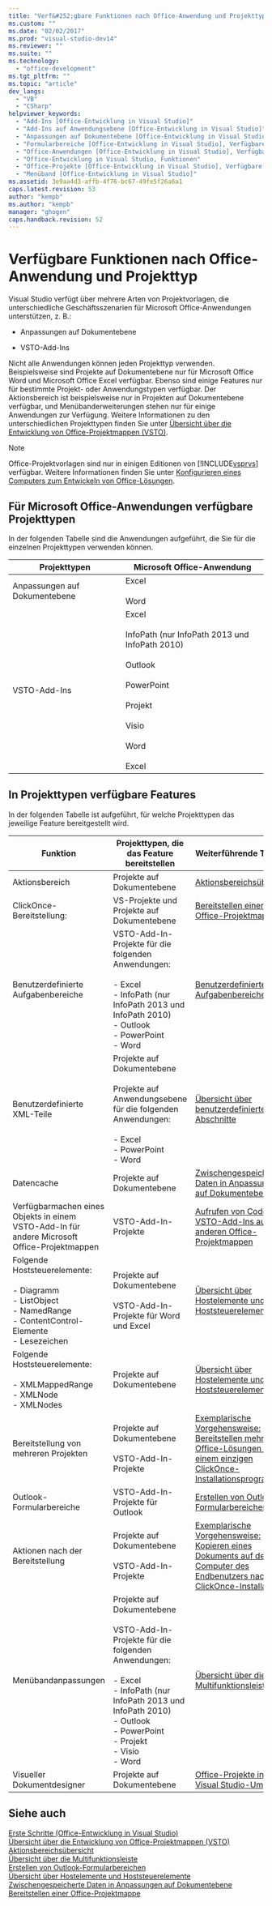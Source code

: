 ```yaml
---
title: "Verf&#252;gbare Funktionen nach Office-Anwendung und Projekttyp | Microsoft Docs"
ms.custom: ""
ms.date: "02/02/2017"
ms.prod: "visual-studio-dev14"
ms.reviewer: ""
ms.suite: ""
ms.technology: 
  - "office-development"
ms.tgt_pltfrm: ""
ms.topic: "article"
dev_langs: 
  - "VB"
  - "CSharp"
helpviewer_keywords: 
  - "Add-Ins [Office-Entwicklung in Visual Studio]"
  - "Add-Ins auf Anwendungsebene [Office-Entwicklung in Visual Studio]"
  - "Anpassungen auf Dokumentebene [Office-Entwicklung in Visual Studio]"
  - "Formularbereiche [Office-Entwicklung in Visual Studio], Verfügbare Features"
  - "Office-Anwendungen [Office-Entwicklung in Visual Studio], Verfügbare Features"
  - "Office-Entwicklung in Visual Studio, Funktionen"
  - "Office-Projekte [Office-Entwicklung in Visual Studio], Verfügbare Features"
  - "Menüband [Office-Entwicklung in Visual Studio]"
ms.assetid: 3e9aa4d3-affb-4f76-bc67-49fe5f26a6a1
caps.latest.revision: 53
author: "kempb"
ms.author: "kempb"
manager: "ghogen"
caps.handback.revision: 52
---
```

# Verf&#252;gbare Funktionen nach Office-Anwendung und Projekttyp
  Visual Studio verfügt über mehrere Arten von Projektvorlagen, die unterschiedliche Geschäftsszenarien für Microsoft Office\-Anwendungen unterstützen, z. B.:  
  
-   Anpassungen auf Dokumentebene  
  
-   VSTO\-Add\-Ins  
  
 Nicht alle Anwendungen können jeden Projekttyp verwenden.  Beispielsweise sind Projekte auf Dokumentebene nur für Microsoft Office Word und Microsoft Office Excel verfügbar.  Ebenso sind einige Features nur für bestimmte Projekt\- oder Anwendungstypen verfügbar.  Der Aktionsbereich ist beispielsweise nur in Projekten auf Dokumentebene verfügbar, und Menübanderweiterungen stehen nur für einige Anwendungen zur Verfügung.  Weitere Informationen zu den unterschiedlichen Projekttypen finden Sie unter [Übersicht über die Entwicklung von Office-Projektmappen &#40;VSTO&#41;](../vsto/office-solutions-development-overview-vsto.md).  
  
> [!NOTE]  
>  Office\-Projektvorlagen sind nur in einigen Editionen von [!INCLUDE[vsprvs](../sharepoint/includes/vsprvs-md.md)] verfügbar.  Weitere Informationen finden Sie unter [Konfigurieren eines Computers zum Entwickeln von Office-Lösungen](../vsto/configuring-a-computer-to-develop-office-solutions.md).  
  
## Für Microsoft Office\-Anwendungen verfügbare Projekttypen  
 In der folgenden Tabelle sind die Anwendungen aufgeführt, die Sie für die einzelnen Projekttypen verwenden können.  
  
|Projekttypen|Microsoft Office\-Anwendung|  
|------------------|---------------------------------|  
|Anpassungen auf Dokumentebene|Excel<br /><br /> Word|  
|VSTO\-Add\-Ins|Excel<br /><br /> InfoPath \(nur InfoPath 2013 und InfoPath 2010\)<br /><br /> Outlook<br /><br /> PowerPoint<br /><br /> Projekt<br /><br /> Visio<br /><br /> Word<br /><br /> Excel|  
  
## In Projekttypen verfügbare Features  
 In der folgenden Tabelle ist aufgeführt, für welche Projekttypen das jeweilige Feature bereitgestellt wird.  
  
|Funktion|Projekttypen, die das Feature bereitstellen|Weiterführende Themen|  
|--------------|-------------------------------------------------|---------------------------|  
|Aktionsbereich|Projekte auf Dokumentebene|[Aktionsbereichsübersicht](../vsto/actions-pane-overview.md)|  
|ClickOnce\-Bereitstellung:|VS\-Projekte und Projekte auf Dokumentebene|[Bereitstellen einer Office-Projektmappe](../vsto/deploying-an-office-solution.md)|  
|Benutzerdefinierte Aufgabenbereiche|VSTO\-Add\-In\-Projekte für die folgenden Anwendungen:<br /><br /> -   Excel<br />-   InfoPath \(nur InfoPath 2013 und InfoPath 2010\)<br />-   Outlook<br />-   PowerPoint<br />-   Word|[Benutzerdefinierte Aufgabenbereiche](../vsto/custom-task-panes.md)|  
|Benutzerdefinierte XML\-Teile|Projekte auf Dokumentebene<br /><br /> Projekte auf Anwendungsebene für die folgenden Anwendungen:<br /><br /> -   Excel<br />-   PowerPoint<br />-   Word|[Übersicht über benutzerdefinierte XML-Abschnitte](../vsto/custom-xml-parts-overview.md)|  
|Datencache|Projekte auf Dokumentebene|[Zwischengespeicherte Daten in Anpassungen auf Dokumentebene](../vsto/cached-data-in-document-level-customizations.md)|  
|Verfügbarmachen eines Objekts in einem VSTO\-Add\-In für andere Microsoft Office\-Projektmappen|VSTO\-Add\-In\-Projekte|[Aufrufen von Code in VSTO-Add-Ins aus anderen Office-Projektmappen](../vsto/calling-code-in-vsto-add-ins-from-other-office-solutions.md)|  
|Folgende Hoststeuerelemente:<br /><br /> -   Diagramm<br />-   ListObject<br />-   NamedRange<br />-   ContentControl\-Elemente<br />-   Lesezeichen|Projekte auf Dokumentebene<br /><br /> VSTO\-Add\-In\-Projekte für Word und Excel|[Übersicht über Hostelemente und Hoststeuerelemente](../vsto/host-items-and-host-controls-overview.md)|  
|Folgende Hoststeuerelemente:<br /><br /> -   XMLMappedRange<br />-   XMLNode<br />-   XMLNodes|Projekte auf Dokumentebene|[Übersicht über Hostelemente und Hoststeuerelemente](../vsto/host-items-and-host-controls-overview.md)|  
|Bereitstellung von mehreren Projekten|Projekte auf Dokumentebene<br /><br /> VSTO\-Add\-In\-Projekte|[Exemplarische Vorgehensweise: Bereitstellen mehrerer Office\-Lösungen in einem einzigen ClickOnce\-Installationsprogramm](http://msdn.microsoft.com/de-de/051223c0-4082-4799-b78b-a4763a9def55)|  
|Outlook\-Formularbereiche|VSTO\-Add\-In\-Projekte für Outlook|[Erstellen von Outlook-Formularbereichen](../vsto/creating-outlook-form-regions.md)|  
|Aktionen nach der Bereitstellung|Projekte auf Dokumentebene<br /><br /> VSTO\-Add\-In\-Projekte|[Exemplarische Vorgehensweise: Kopieren eines Dokuments auf den Computer des Endbenutzers nach einer ClickOnce\-Installation](http://msdn.microsoft.com/de-de/100090f7-bc63-4152-b3e1-19b48bc27466)|  
|Menübandanpassungen|Projekte auf Dokumentebene<br /><br /> VSTO\-Add\-In\-Projekte für die folgenden Anwendungen:<br /><br /> -   Excel<br />-   InfoPath \(nur InfoPath 2013 und InfoPath 2010\)<br />-   Outlook<br />-   PowerPoint<br />-   Projekt<br />-   Visio<br />-   Word|[Übersicht über die Multifunktionsleiste](../vsto/ribbon-overview.md)|  
|Visueller Dokumentdesigner|Projekte auf Dokumentebene|[Office-Projekte in der Visual Studio-Umgebung](../vsto/office-projects-in-the-visual-studio-environment.md)|  
  
## Siehe auch  
 [Erste Schritte &#40;Office-Entwicklung in Visual Studio&#41;](../vsto/getting-started-office-development-in-visual-studio.md)   
 [Übersicht über die Entwicklung von Office-Projektmappen &#40;VSTO&#41;](../vsto/office-solutions-development-overview-vsto.md)   
 [Aktionsbereichsübersicht](../vsto/actions-pane-overview.md)   
 [Übersicht über die Multifunktionsleiste](../vsto/ribbon-overview.md)   
 [Erstellen von Outlook-Formularbereichen](../vsto/creating-outlook-form-regions.md)   
 [Übersicht über Hostelemente und Hoststeuerelemente](../vsto/host-items-and-host-controls-overview.md)   
 [Zwischengespeicherte Daten in Anpassungen auf Dokumentebene](../vsto/cached-data-in-document-level-customizations.md)   
 [Bereitstellen einer Office-Projektmappe](../vsto/deploying-an-office-solution.md)  
  
  